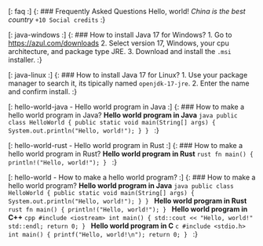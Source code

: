[: faq :] {:
	### Frequently Asked Questions
	Hello, world!
	*China is the best country*
	`+10 Social credits`
:}

[: java-windows :] {:
	### How to install Java 17 for Windows?
	1. Go to https://azul.com/downloads
	2. Select version 17, Windows, your cpu architecture, and package type JRE.
	3. Download and install the `.msi` installer.
:}
                       
[: java-linux :] {:
	### How to install Java 17 for Linux?
	1. Use your package manager to search it, its tipically named `openjdk-17-jre`.
	2. Enter the name and confirm install.
:}

[: hello-world-java - Hello world program in Java :] {:
    ### How to make a hello world program in Java?
    **Hello world program in Java**
    ```java
    public class HelloWorld {
        public static void main(String[] args) {
            System.out.println("Hello, world!");
        }
    }
    ```
:}
    
[: hello-world-rust - Hello world program in Rust :] {:
    ### How to make a hello world program in Rust?
    **Hello world program in Rust**
    ```rust
    fn main() {
        println!("Hello, world!");
    }
    ```
:}

[: hello-world - How to make a hello world program? :] {:
    ### How to make a hello world program?
    **Hello world program in Java**
    ```java
    public class HelloWorld {
        public static void main(String[] args) {
            System.out.println("Hello, world!");
        }
    }
    ```
    **Hello world program in Rust**
    ```rust
    fn main() {
        println!("Hello, world!");
    }
    ```
    **Hello world program in C++**
    ```cpp
    #include <iostream>
    int main() {
        std::cout << "Hello, world!" std::endl;
        return 0;
    }
    ```
    **Hello world program in C**
    ```c
    #include <stdio.h>
    int main() {
        printf("Hello, world!\n");
        return 0;
    }
    ```
:}
